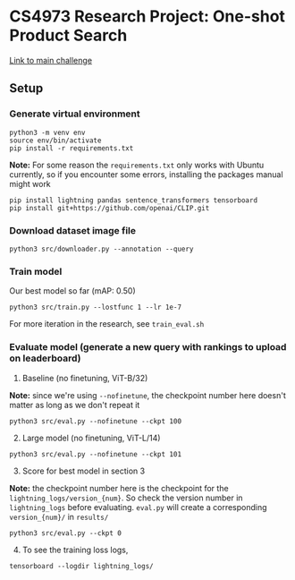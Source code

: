 # CS4973 Research Project: One-shot Product Search

[Link to main challenge](https://eval.ai/web/challenges/challenge-page/1845/overview)

## Setup

### Generate virtual environment

```
python3 -m venv env
source env/bin/activate
pip install -r requirements.txt
```

**Note:** For some reason the `requirements.txt` only works with Ubuntu currently, so if you encounter some errors, installing the packages manual might work

```
pip install lightning pandas sentence_transformers tensorboard
pip install git+https://github.com/openai/CLIP.git
```

### Download dataset image file

```
python3 src/downloader.py --annotation --query
```

### Train model

Our best model so far (mAP: 0.50)

```
python3 src/train.py --lostfunc 1 --lr 1e-7
```

For more iteration in the research, see `train_eval.sh`

### Evaluate model (generate a new query with rankings to upload on leaderboard)

1. Baseline (no finetuning, ViT-B/32)

**Note:** since we're using `--nofinetune`, the checkpoint number here doesn't matter as long as we don't repeat it

```
python3 src/eval.py --nofinetune --ckpt 100
```

2. Large model (no finetuning, ViT-L/14)

```
python3 src/eval.py --nofinetune --ckpt 101
```

3. Score for best model in section 3

**Note:** the checkpoint number here is the checkpoint for the `lightning_logs/version_{num}`. So check the version number in `lightning_logs` before evaluating. `eval.py` will create a corresponding `version_{num}/` in `results/`

```
python3 src/eval.py --ckpt 0
```

4. To see the training loss logs,

```
tensorboard --logdir lightning_logs/
```
